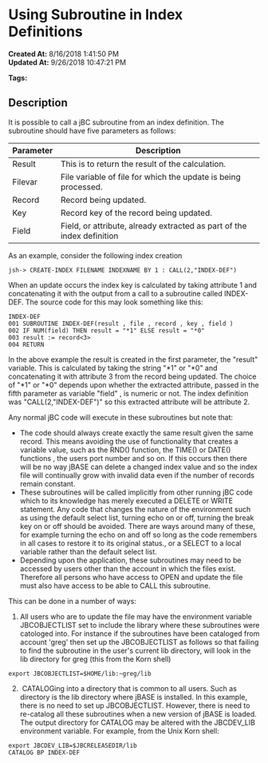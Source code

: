 # Using Subroutine in Index Definitions

**Created At:** 8/16/2018 1:41:50 PM  
**Updated At:** 9/26/2018 10:47:21 PM  

**Tags:**
<badge text='subroutines' vertical='middle' />
<badge text='file indexing' vertical='middle' />

## Description 

It is possible to call a jBC subroutine from an index definition. The subroutine should have five parameters as follows:


| Parameter<br> | Description<br> |
| --- | --- |
| Result<br> | This is to return the result of the calculation.<br> |
| Filevar<br> | File variable of file for which the update is being processed.<br> |
| Record<br> | Record being updated.<br> |
| Key<br> | Record key of the record being updated.<br> |
| Field<br> | Field, or attribute, already extracted as part of the index definition<br> |


As an example, consider the following index creation

```
jsh-> CREATE-INDEX FILENAME INDEXNAME BY 1 : CALL(2,"INDEX-DEF")
```

When an update occurs the index key is calculated by taking attribute 1 and concatenating it with the output from a call to a subroutine called INDEX-DEF. The source code for this may look something like this:

```
INDEX-DEF
001 SUBROUTINE INDEX-DEF(result , file , record , key , field )
002 IF NUM(field) THEN result = "*1" ELSE result = "*0"
003 result := record<3>
004 RETURN
```

In the above example the result is created in the first parameter, the "result" variable. This is calculated by taking the string "\*1" or "\*0" and concatenating it with attribute 3 from the record being updated. The choice of "\*1" or "\*0" depends upon whether the extracted attribute, passed in the fifth parameter as variable "field" , is numeric or not. The index definition was "CALL(2,"INDEX-DEF")" so this extracted attribute will be attribute 2.

Any normal jBC code will execute in these subroutines but note that:

- The code should always create exactly the same result given the same record. This means avoiding the use of functionality that creates a variable value, such as the RND() function, the TIME() or DATE() functions , the users port number and so on. If this occurs then there will be no way jBASE can delete a changed index value and so the index file will continually grow with invalid data even if the number of records remain constant.
- These subroutines will be called implicitly from other running jBC code which to its knowledge has merely executed a DELETE or WRITE statement. Any code that changes the nature of the environment such as using the default select list, turning echo on or off, turning the break key on or off should be avoided. There are ways around many of these, for example turning the echo on and off so long as the code remembers in all cases to restore it to its original status., or a SELECT to a local variable rather than the default select list.
- Depending upon the application, these subroutines may need to be accessed by users other than the account in which the files exist. Therefore all persons who have access to OPEN and update the file must also have access to be able to CALL this subroutine.


This can be done in a number of ways:

1. All users who are to update the file may have the environment variable JBCOBJECTLIST set to include the library where these subroutines were catologed into. For instance if the subroutines have been cataloged from account 'greg' then set up the JBCOBJECTLIST as follows so that failing to find the subroutine in the user's current lib directory, will look in the lib directory for greg (this from the Korn shell)

```
export JBCOBJECTLIST=$HOME/lib:~greg/lib
```

2.  CATALOGing into a directory that is common to all users. Such as directory is the lib directory where jBASE is installed. In this example, there is no need to set up JBCOBJECTLIST. However, there is need to re-catalog all these subroutines when a new version of jBASE is loaded. The output directory for CATALOG may be altered with the JBCDEV\_LIB environment variable. For example, from the Unix Korn shell:

```
export JBCDEV_LIB=$JBCRELEASEDIR/lib
CATALOG BP INDEX-DEF
```
